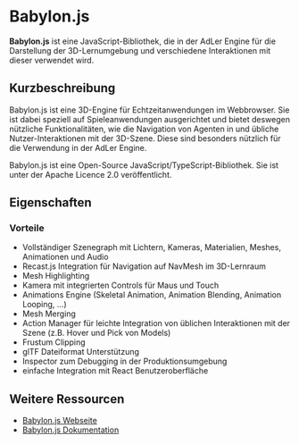 # Babylon.js

**Babylon.js** ist eine JavaScript-Bibliothek, die in der AdLer Engine für die Darstellung der 3D-Lernumgebung und verschiedene Interaktionen mit dieser verwendet wird.


## Kurzbeschreibung

Babylon.js ist eine 3D-Engine für Echtzeitanwendungen im Webbrowser. Sie ist dabei speziell auf Spieleanwendungen ausgerichtet und bietet deswegen nützliche Funktionalitäten, wie die Navigation von Agenten in und übliche Nutzer-Interaktionen mit der 3D-Szene. Diese sind besonders nützlich für die Verwendung in der AdLer Engine. 

Babylon.js ist eine Open-Source JavaScript/TypeScript-Bibliothek. Sie ist unter der Apache Licence 2.0 veröffentlicht. 


<!---
## Codebeispiele
--->


## Eigenschaften
### Vorteile

- Vollständiger Szenegraph mit Lichtern, Kameras, Materialien, Meshes, Animationen und Audio
- Recast.js Integration für Navigation auf NavMesh im 3D-Lernraum 
- Mesh Highlighting
- Kamera mit integrierten Controls für Maus und Touch
- Animations Engine (Skeletal Animation, Animation Blending, Animation Looping, ...)
- Mesh Merging
- Action Manager für leichte Integration von üblichen Interaktionen mit der Szene (z.B. Hover und Pick von Models)
- Frustum Clipping
- glTF Dateiformat Unterstützung
- Inspector zum Debugging in der Produktionsumgebung
- einfache Integration mit React Benutzeroberfläche

<!---
### Nachteile
--->

## Weitere Ressourcen

- [Babylon.js Webseite](https://babylonjs.com)
- [Babylon.js Dokumentation](https://doc.babylonjs.com) 